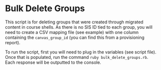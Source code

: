 # Bulk Delete Groups

This script is for deleting groups that were created through migrated content in course shells. As there is no
SIS ID tied to each group, you will need to create a CSV mapping file (see example) with one column containing the `canvas_group_id` (you can find this from a provisioning report).

To run the script, first you will need to plug in the variables (see script file). Once that is populated,
run the command `ruby bulk_delete_groups.rb`. Each response will be outputted to the console. 
